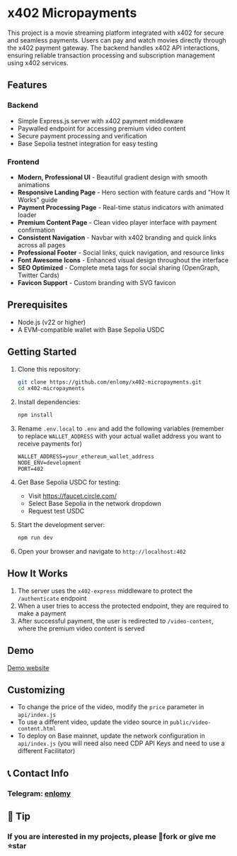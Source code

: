 # x402 Micropayments

This project is a movie streaming platform integrated with x402 for secure and seamless payments. Users can pay and watch movies directly through the x402 payment gateway. The backend handles x402 API interactions, ensuring reliable transaction processing and subscription management using x402 services.

## Features

### Backend
- Simple Express.js server with x402 payment middleware
- Paywalled endpoint for accessing premium video content
- Secure payment processing and verification
- Base Sepolia testnet integration for easy testing

### Frontend
- **Modern, Professional UI** - Beautiful gradient design with smooth animations
- **Responsive Landing Page** - Hero section with feature cards and "How It Works" guide
- **Payment Processing Page** - Real-time status indicators with animated loader
- **Premium Content Page** - Clean video player interface with payment confirmation
- **Consistent Navigation** - Navbar with x402 branding and quick links across all pages
- **Professional Footer** - Social links, quick navigation, and resource links
- **Font Awesome Icons** - Enhanced visual design throughout the interface
- **SEO Optimized** - Complete meta tags for social sharing (OpenGraph, Twitter Cards)
- **Favicon Support** - Custom branding with SVG favicon

## Prerequisites

- Node.js (v22 or higher)
- A EVM-compatible wallet with Base Sepolia USDC

## Getting Started

1. Clone this repository:

   ```bash
   git clone https://github.com/enlomy/x402-micropayments.git
   cd x402-micropayments
   ```

2. Install dependencies:
   ```bash
   npm install
   ```

3. Rename `.env.local` to `.env` and add the following variables (remember to replace `WALLET_ADDRESS` with your actual wallet address you want to receive payments for)

   ```
   WALLET_ADDRESS=your_ethereum_wallet_address
   NODE_ENV=development
   PORT=402
   ```

4. Get Base Sepolia USDC for testing:
   - Visit https://faucet.circle.com/
   - Select Base Sepolia in the network dropdown
   - Request test USDC

5. Start the development server:
   ```bash
   npm run dev
   ```

6. Open your browser and navigate to `http://localhost:402`

## How It Works

1. The server uses the `x402-express` middleware to protect the `/authenticate` endpoint
2. When a user tries to access the protected endpoint, they are required to make a payment
3. After successful payment, the user is redirected to `/video-content`, where the premium video content is served

## Demo
[Demo website](https://x402.enlomy.xyz/)

## Customizing

- To change the price of the video, modify the `price` parameter in `api/index.js`
- To use a different video, update the video source in `public/video-content.html`
- To deploy on Base mainnet, update the network configuration in `api/index.js` (you will need also need CDP API Keys and need to use a different Facilitator)

## 📞 Contact Info

### Telegram: [enlomy](https://t.me/enlomy)

## 🍵 Tip

### If you are interested in my projects, please 🔗fork or give me ⭐star
